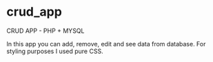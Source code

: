 # crud_app
CRUD APP - PHP + MYSQL

In this app you can add, remove, edit and see data from database.
For styling purposes I used pure CSS.
